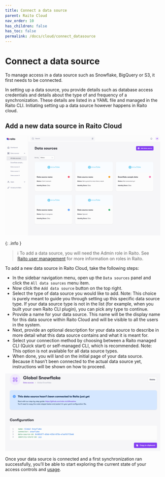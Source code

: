 ```yaml
---
title: Connect a data source
parent: Raito Cloud
nav_order: 10
has_children: false
has_toc: false
permalink: /docs/cloud/connect_datasource
---
```


# Connect a data source

To manage access in a data source such as Snowflake, BigQuery or S3, it first needs to be connected.

In setting up a data source, you provide details such as database access credentials and details about the type of and frequency of a synchronization. These details are listed in a YAML file and managed in the Raito CLI. Initiating setting up a data source however happens in Raito cloud.

## Add a new data source in Raito Cloud

![Data Source overview](/assets/images/cloud/ds_overview_add.png)

{: .info }
> ℹ️ To add a data source, you will need the Admin role in Raito. See [Raito user management](/docs/cloud/user_management) for more information on roles in Raito.

To add a new data source in Raito Cloud, take the following steps:

- In the sidebar navigation menu, open up the `Data sources` panel and click the `All data sources` menu item.
- Now click the `Add data source` button on the top right.
- Select the type of data source you would like to add.
Note: This choice is purely meant to guide you through setting up this specific data source type. If your data source type is not in the list (for example, when you built your own Raito CLI plugin), you can pick any type to continue.
- Provide a name for your data source. This name will be the display name for this data source within Raito Cloud and will be visible to all the users in the system.
- Next, provide an optional description for your data source to describe in more detail what this data source contains and what it is meant for.
- Select your connection method by choosing between a Raito managed CLI (Quick start) or self-managed CLI, which is recommended. Note: This option is not available for all data source types.
- When done, you will land on the initial page of your data source. Because it hasn’t been connected to the actual data source yet, instructions will be shown on how to proceed.

![Data Source details](/assets/images/cloud/ds_config.png)

Once your data source is connected and a first synchronization ran successfully, you’ll be able to start exploring the current state of your access controls and [usage](/docs/cloud/usage_observability).
<!-- TODO: add link to access controls when available -->
